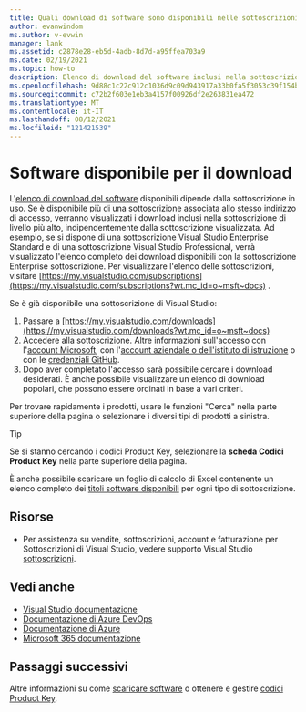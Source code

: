 ```yaml
---
title: Quali download di software sono disponibili nelle sottoscrizioni Visual Studio? | Microsoft Docs
author: evanwindom
ms.author: v-evwin
manager: lank
ms.assetid: c2878e28-eb5d-4adb-8d7d-a95ffea703a9
ms.date: 02/19/2021
ms.topic: how-to
description: Elenco di download del software inclusi nella sottoscrizione di Visual Studio.
ms.openlocfilehash: 9d88c1c22c912c1036d9c09d943917a33b0fa5f3053c39f154b0a65f958c0585
ms.sourcegitcommit: c72b2f603e1eb3a4157f00926df2e263831ea472
ms.translationtype: MT
ms.contentlocale: it-IT
ms.lasthandoff: 08/12/2021
ms.locfileid: "121421539"
---
```

# <a name="what-software-is-available-for-download"></a>Software disponibile per il download

L'[elenco di download del software](https://download.microsoft.com/download/1/5/4/15454442-CF17-47B9-A65D-DF84EF88511B/Visual_Studio_by_Subscription_Level.xlsx) disponibili dipende dalla sottoscrizione in uso.  Se è disponibile più di una sottoscrizione associata allo stesso indirizzo di accesso, verranno visualizzati i download inclusi nella sottoscrizione di livello più alto, indipendentemente dalla sottoscrizione visualizzata.  Ad esempio, se si dispone di una sottoscrizione Visual Studio Enterprise Standard e di una sottoscrizione Visual Studio Professional, verrà visualizzato l'elenco completo dei download disponibili con la sottoscrizione Enterprise sottoscrizione.  Per visualizzare l'elenco delle sottoscrizioni, visitare [https://my.visualstudio.com/subscriptions](https://my.visualstudio.com/subscriptions?wt.mc_id=o~msft~docs) .

Se è già disponibile una sottoscrizione di Visual Studio:
1. Passare a [https://my.visualstudio.com/downloads](https://my.visualstudio.com/downloads?wt.mc_id=o~msft~docs)
2. Accedere alla sottoscrizione. Altre informazioni sull'accesso con l'[account Microsoft](sign-in-msa.md), con l'[account aziendale o dell'istituto di istruzione](sign-in-work.md) o con le [credenziali GitHub](sign-in-github.md).
3. Dopo aver completato l'accesso sarà possibile cercare i download desiderati.  È anche possibile visualizzare un elenco di download popolari, che possono essere ordinati in base a vari criteri.

Per trovare rapidamente i prodotti, usare le funzioni "Cerca" nella parte superiore della pagina o selezionare i diversi tipi di prodotti a sinistra.

> [!TIP]
> Se si stanno cercando i codici Product Key, selezionare la **scheda Codici Product Key** nella parte superiore della pagina.

È anche possibile scaricare un foglio di calcolo di Excel contenente un elenco completo dei [titoli software disponibili](https://download.microsoft.com/download/1/5/4/15454442-CF17-47B9-A65D-DF84EF88511B/Visual_Studio_by_Subscription_Level.xlsx) per ogni tipo di sottoscrizione.

## <a name="resources"></a>Risorse 
- Per assistenza su vendite, sottoscrizioni, account e fatturazione per Sottoscrizioni di Visual Studio, vedere supporto Visual Studio [sottoscrizioni](https://aka.ms/vssubscriberhelp). 

## <a name="see-also"></a>Vedi anche
- [Visual Studio documentazione](/visualstudio/)
- [Documentazione di Azure DevOps](/azure/devops/)
- [Documentazione di Azure](/azure/)
- [Microsoft 365 documentazione](/microsoft-365/)

## <a name="next-steps"></a>Passaggi successivi
Altre informazioni su come [scaricare software](download-software.md) o ottenere e gestire [codici Product Key](product-keys.md).